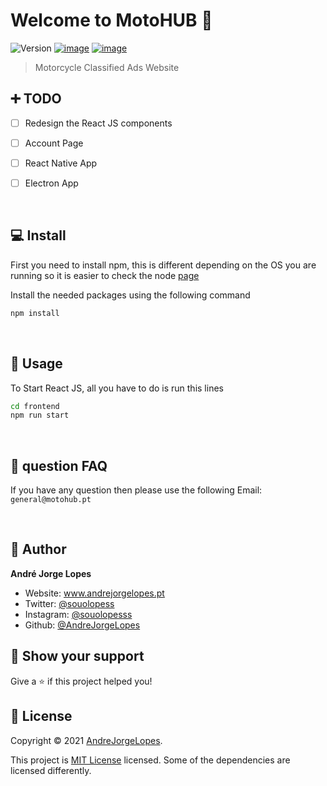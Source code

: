 # Welcome to MotoHUB 👋
![Version](https://img.shields.io/badge/version-0.1-blue.svg?cacheSeconds=2592000)
[![image](https://img.shields.io/badge/Twitter-1DA1F2?style=for-the-badge&logo=twitter&logoColor=white)](https://twitter.com/motohubportugal)
[![image](https://img.shields.io/badge/Instagram-E4405F?style=for-the-badge&logo=instagram&logoColor=white)](https://www.instagram.com/motohubportugal/)

> Motorcycle Classified Ads Website

## ➕ TODO
- [ ] Redesign the React JS components

- [ ] Account Page

- [ ] React Native App

- [ ] Electron App

<br>

## 💻 Install
First you need to install npm, this is different depending on the OS you are running so it is easier to check the node [page](https://nodejs.org/en/download/)

Install the needed packages using the following command
```sh
npm install
```

<br>

## 📱 Usage
To Start React JS, all you have to do is run this lines
```sh
cd frontend
npm run start
```
<br>

## 💙  question FAQ

If you have any question then please use the following Email: ``general@motohub.pt``

<br>

## 👤 Author

**André Jorge Lopes**

* Website: www.andrejorgelopes.pt
* Twitter: [@souolopess](https://twitter.com/souolopess)
* Instagram: [@souolopesss](https://instagram.com/souolopesss)
* Github: [@AndreJorgeLopes](https://github.com/simcoderYoutube)

## 🌟 Show your support


Give a ⭐️ if this project helped you!


## 📝 License

Copyright © 2021 [AndreJorgeLopes](https://github.com/AndreJorgeLopes).

This project is [MIT License](https://github.com/AndreJorgeLopes/MotoHUB-Frontend/blob/main/LICENSE) licensed. Some of the dependencies are licensed differently.